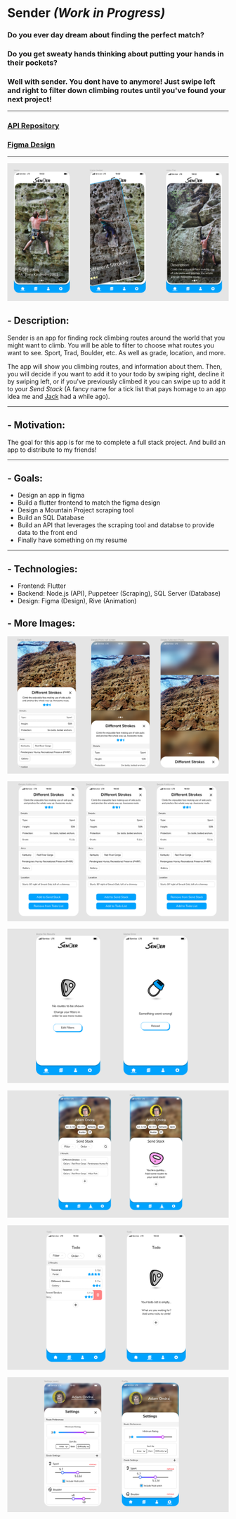 # Sender *(Work in Progress)*
### Do you ever day dream about finding the perfect match?
### Do you get sweaty hands thinking about putting your hands in their pockets?
### Well with sender. You dont have to anymore! Just swipe left and right to filter down climbing routes until you've found your next project!
---
### [API Repository](https://github.com/micahmeadows/sender-api)
### [Figma Design](https://www.figma.com/file/7Z9lCK1SgUi1mQmRCTCgEa/Sender?node-id=0%3A1)
---

<p align="center">
  <img src="./readme_images/home.png" alt="Home screen images"/>
</p>

## - Description:
Sender is an app for finding rock climbing routes around the world that you might want to climb. You will be able to filter to choose what routes you want to see. Sport, Trad, Boulder, etc. As well as grade, location, and more.

The app will show you climbing routes, and information about them. Then, you will decide if you want to add it to your todo by swiping right, decline it by swiping left, or if you've previously climbed it you can swipe up to add it to your *Send Stack* (A fancy name for a tick list that pays homage to an app idea me and [Jack](https://github.com/johnwhh) had a while ago).



--- 

## - Motivation:
The goal for this app is for me to complete a full stack project. And build an app to distribute to my friends!

--- 
## - Goals:
- Design an app in figma
- Build a flutter frontend to match the figma design
- Design a Mountain Project scraping tool
- Build an SQL Database
- Build an API that leverages the scraping tool and databse to provide data to the front end
- Finally have something on my resume

--- 

## - Technologies:
- Frontend: Flutter
- Backend: Node.js (API), Puppeteer (Scraping), SQL Server (Database)
- Design: Figma (Design), Rive (Animation)

## - More Images:
<p align="center">
  <img src="./readme_images/details.png" alt="Details images image"/>
</p>
<p align="center">
  <img src="./readme_images/details2.png" alt="Details details images"/>
</p>
<p align="center">
  <img src="./readme_images/error-screens.png" alt=""/>
</p>
<p align="center">
  <img src="./readme_images/profile.png" alt=""/>
</p>
<p align="center">
  <img src="./readme_images/todo.png" alt=""/>
</p>
<p align="center">
  <img src="./readme_images/settings.png" alt=""/>
</p>